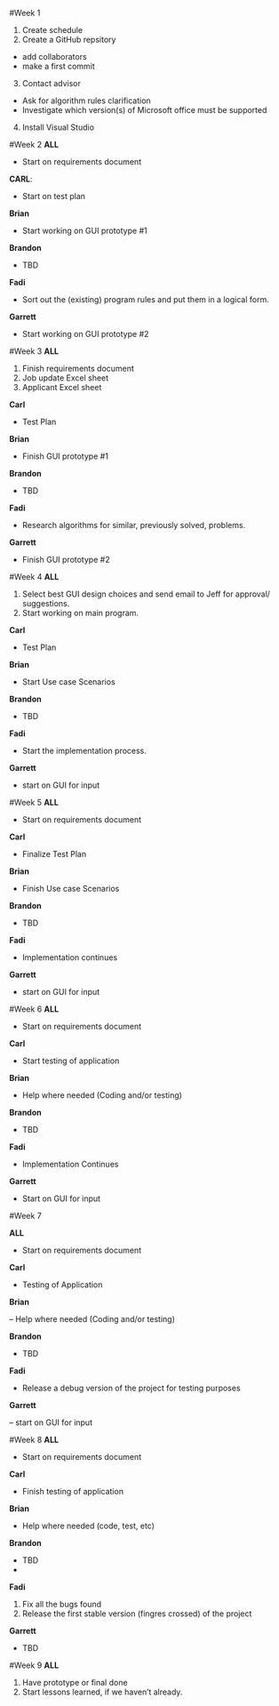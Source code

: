 #Week 1
1.	Create schedule
2.	Create a GitHub repsitory
 -	add collaborators
 -	make a first commit
3.	Contact advisor
 -	Ask for algorithm rules clarification
 -	Investigate which version(s) of Microsoft office must be supported
4.	Install Visual Studio

#Week 2
<b>ALL</b>

- Start on requirements document

<b>CARL</b>:

- Start on test plan

<b>Brian</b> 

- Start working on GUI prototype #1

<b>Brandon</b>

- TBD

<b>Fadi</b>

- Sort out the (existing) program rules and put them in a logical form.

<b>Garrett</b>

- Start working on GUI prototype \#2

#Week 3
<b>ALL</b>

1. Finish requirements document
2. Job update Excel sheet
3. Applicant Excel sheet

<b>Carl</b>

- Test Plan

<b>Brian</b>

- Finish GUI prototype #1

<b>Brandon</b>

- TBD

<b>Fadi</b> 

- Research algorithms for similar, previously solved, problems.

<b>Garrett</b>

- Finish GUI prototype #2

#Week 4
<b>ALL</b>

1.	Select best GUI design choices and send email to Jeff for approval/ suggestions.
2.	Start working on main program.

<b>Carl</b>

- Test Plan

<b>Brian</b>

- Start Use case Scenarios

<b>Brandon</b>

- TBD

<b>Fadi</b>

- Start the implementation process.

<b>Garrett</b>

- start on GUI for input

#Week 5
<b>ALL</b>

- Start on requirements document

<b>Carl</b>

- Finalize Test Plan

<b>Brian</b>

- Finish Use case Scenarios

<b>Brandon</b>

- TBD

<b>Fadi</b>

- Implementation continues

<b>Garrett</b>

- start on GUI for input

#Week 6
<b>ALL</b>

- Start on requirements document

<b>Carl</b>

- Start testing of application

<b>Brian</b>

- Help where needed (Coding and/or testing)

<b>Brandon</b>

- TBD

<b>Fadi</b>

- Implementation Continues

<b>Garrett</b>

- Start on GUI for input

#Week 7

<b>ALL</b>

- Start on requirements document

<b>Carl</b>

- Testing of Application

<b>Brian</b>

– Help where needed (Coding and/or testing)

<b>Brandon</b>

-	TBD

<b>Fadi</b>

-	Release a debug version of the project for testing purposes

<b>Garrett</b>

– start on GUI for input

#Week 8
<b>ALL</b>

- Start on requirements document

<b>Carl</b>

- Finish testing of application

<b>Brian</b>

- Help where needed (code, test, etc)

<b>Brandon</b>

- TBD
- 
<b>Fadi</b>

1. Fix all the bugs found
2. Release the first stable version (fingres crossed) of the project

<b>Garrett</b>

- TBD

#Week 9
<b>ALL</b>

1. Have prototype or final done
2. Start lessons learned, if we haven’t already.
